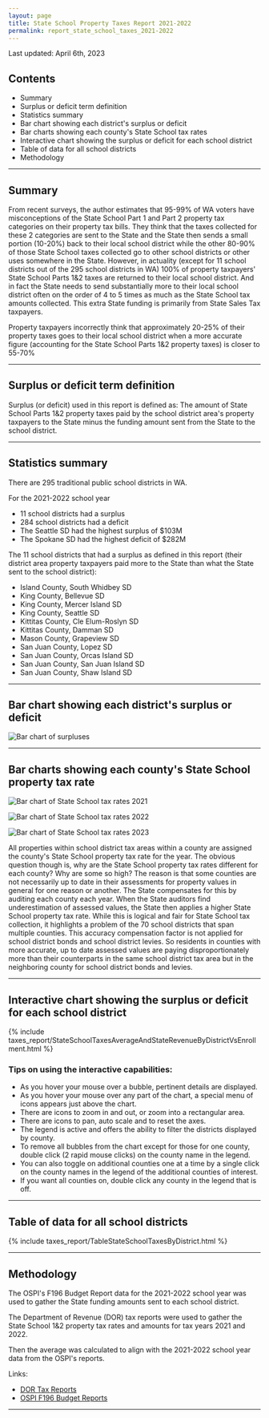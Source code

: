 ```yaml
---
layout: page
title: State School Property Taxes Report 2021-2022
permalink: report_state_school_taxes_2021-2022
---
```


Last updated: April 6th, 2023

## Contents
- Summary
- Surplus or deficit term definition
- Statistics summary
- Bar chart showing each district's surplus or deficit
- Bar charts showing each county's State School tax rates
- Interactive chart showing the surplus or deficit for each school district 
- Table of data for all school districts
- Methodology

___

## Summary
From recent surveys, the author estimates that 95-99% of WA voters have misconceptions of the State School Part 1 and Part 2 
property tax categories on their property tax bills. They think that the taxes collected for these 2 categories are sent to 
the State and the State then sends a small portion (10-20%) back to their local school district while the other 80-90% of 
those State School taxes collected go to other school districts or other uses somewhere in the State. However, in actuality (except for 11 school districts 
out of the 295 school districts in WA) 100% of property taxpayers' State School Parts 1&2 taxes are returned to their local school 
district. And in fact the State needs to send substantially more to their local school district often on the order of 4 to 5 
times as much as the State School tax amounts collected. This extra State funding is primarily from State Sales Tax taxpayers.

Property taxpayers incorrectly think that approximately 20-25% of their property taxes goes to their local school district when 
a more accurate figure (accounting for the State School Parts 1&2 property taxes) is closer to 55-70%

___

## Surplus or deficit term definition
Surplus (or deficit) used in this report is defined as: The amount of State School Parts 1&2 property taxes paid by the school district area's property taxpayers to the State 
minus the funding amount sent from the State to the school district.

___

## Statistics summary
There are 295 traditional public school districts in WA.

For the 2021-2022 school year
- 11 school districts had a surplus
- 284 school districts had a deficit
- The Seattle SD had the highest surplus of $103M
- The Spokane SD had the highest deficit of $282M

The 11 school districts that had a surplus as defined in this report (their district area property taxpayers paid more to the State than what the State sent to the school district):
- Island County, South Whidbey SD
- King County, Bellevue SD
- King County, Mercer Island SD
- King County, Seattle SD
- Kittitas County, Cle Elum-Roslyn SD
- Kittitas County, Damman SD
- Mason County, Grapeview SD
- San Juan County, Lopez SD
- San Juan County, Orcas Island SD
- San Juan County, San Juan Island SD
- San Juan County, Shaw Island SD

___

## Bar chart showing each district's surplus or deficit

![Bar chart of surpluses](pagesManual/TaxesReport/StateSchoolTaxesAverageAndStateRevenueByDistrict.png "Surpluses")

___

## Bar charts showing each county's State School property tax rate

![Bar chart of State School tax rates 2021](pagesManual/TaxesReport/StateSchoolTaxesByCounty2021.png "Bar chart of State School tax rates 2021")

![Bar chart of State School tax rates 2022](pagesManual/TaxesReport/StateSchoolTaxesByCounty2022.png "Bar chart of State School tax rates 2022")

![Bar chart of State School tax rates 2023](pagesManual/TaxesReport/StateSchoolTaxesByCounty2023.png "Bar chart of State School tax rates 2023")

All properties within school district tax areas within a county are assigned the county's State School property tax rate for the year. 
The obvious question though is, why are the State School property tax rates different for each county? 
Why are some so high? 
The reason is that some counties are not necessarily up to date in their assessments for property values in general for one reason or another. 
The State compensates for this by auditing each county each year. When the State auditors 
find underestimation of assessed 
values, the State then applies a higher State School property tax rate. While this is logical and fair for State School tax collection, it 
highlights a problem of the 70 school districts that span multiple counties. This accuracy compensation factor is not applied for school district 
bonds and school district levies. So residents in counties with more accurate, up to date assessed values are paying disproportionately more than their counterparts 
in the same school district tax area but in the neighboring county for school district bonds and levies. 

___

## Interactive chart showing the surplus or deficit for each school district

{% include taxes_report/StateSchoolTaxesAverageAndStateRevenueByDistrictVsEnrollment.html %}

### Tips on using the interactive capabilities:
- As you hover your mouse over a bubble, pertinent details are displayed.
- As you hover your mouse over any part of the chart, a special menu of icons appears just above the chart. 
- There are icons to zoom in and out, or zoom into a rectangular area.
- There are icons to pan, auto scale and to reset the axes.
- The legend is active and offers the ability to filter the districts displayed by county.
- To remove all bubbles from the chart except for those for one county, double click (2 rapid mouse clicks) on the county name in the legend.
- You can also toggle on additional counties one at a time by a single click on the county names in the legend of the additional counties of interest.
- If you want all counties on, double click any county in the legend that is off.

___

## Table of data for all school districts

{% include taxes_report/TableStateSchoolTaxesByDistrict.html %}

___

## Methodology
The OSPI's F196 Budget Report data for the 2021-2022 school year was used to gather the State funding amounts sent to each school district.

The Department of Revenue (DOR) tax reports were used to gather the State School 1&2 property tax rates and amounts for tax years 2021 and 2022. 

Then the average was calculated to align with the 2021-2022 school year data from the OSPI's reports.

Links: 
- [DOR Tax Reports](https://dor.wa.gov/about/statistics-reports/local-taxing-district-levy-detail "DOR")
- [OSPI F196 Budget Reports](https://dor.wa.gov/about/statistics-reports/local-taxing-district-levy-detail "DOR")

___

